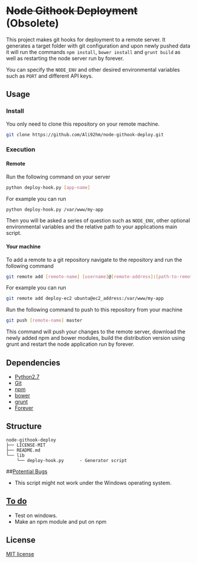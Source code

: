 # ~~Node Githook Deployment~~ (Obsolete)

This project makes git hooks for deployment to a remote server. It generates a target folder with git configuration and upon newly pushed data it will run the commands `npm install`, `bower install` and `grunt build` as well as restarting the node server run by forever.

You can specify the `NODE_ENV` and other desired environmental variables such as `PORT` and different API keys.

## Usage

### Install

You only need to clone this repository on your remote machine.
``` bash
git clone https://github.com/Ali92hm/node-githook-deploy.git
```

### Execution

#### Remote
Run the following command on your server
```bash
python deploy-hook.py [app-name]
```
For example you can run
```bash
python deploy-hook.py /var/www/my-app

```
Then you will be asked a series of question such as `NODE_ENV`, other optional environmental variables and the relative path to your applications main script.


#### Your machine

To add a remote to a git repository navigate to the repository and run the following command
```bash
git remote add [remote-name] [username]@[remote-address]:[path-to-remote-folder]

```
For example you can run
```bash
git remote add deploy-ec2 ubuntu@ec2_address:/var/www/my-app

```

Run the following command to push to this repository from your machine
```bash
git push [remote-name] master

```
This command will push your changes to the remote server, download the newly added npm and bower modules, build the distribution version using grunt and restart the node application run by forever.

## Dependencies
* [Python2.7](https://www.python.org/download/releases/2.7/)
* [Git](http://git-scm.com/book/en/v2/Getting-Started-Installing-Git)
* [npm](https://www.npmjs.com)
* [bower](https://github.com/bower/bower)
* [grunt](http://gruntjs.com)
* [Forever](https://github.com/foreverjs/forever.git)

## Structure
	node-githook-deploy
	├── LICENSE-MIT
	├── README.md
	└── lib
		└── deploy-hook.py		- Generator script

##[Potential Bugs](https://github.com/Ali92hm/node-githook-deploy/issues)
* This script might not work under the Windows operating system.

## [To do](https://github.com/Ali92hm/node-githook-deploy/milestones)
* Test on windows.
* Make an npm module and put on npm

## License
[MIT license](http://opensource.org/licenses/MIT)
